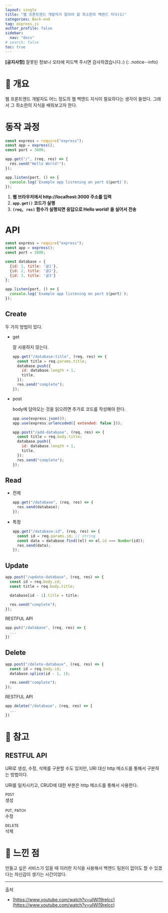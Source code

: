 ```yaml
---
layout: single
title: "웹 프론트엔드 개발자가 알아야 할 최소한의 백엔드 지식(1)"
categories: Back-end
tag: express.js
author_profile: false
sidebar:
  nav: "docs"
# search: false
toc: true
---
```


**[공지사항]** 잘못된 정보나 오타에 피드백 주시면 감사하겠습니다.:)
{: .notice--info}

# 🔎 개요

웹 프론트엔드 개발자도 어느 정도의 웹 백엔드 지식이 필요하다는 생각이 들었다. 그래서 그 최소한의 지식을 배워보고자 한다.

# 동작 과정

```js
const express = require("express");
const app = express();
const port = 3000;

app.get("/", (req, res) => {
  res.send("Hello World!");
});

app.listen(port, () => {
  console.log(`Example app listening on port ${port}`);
});
```

1. **웹 브라우저에서 http://localhost:3000 주소를 입력**
2. **`app.get()` 코드가 실행**
3. **`(req, res)` 함수가 실행되면 응답으로 Hello world! 을 실어서 전송**

# API

```js
const express = require("express");
const app = express();
const port = 3000;

const database = {
  {id: 1, title: '글1'},
  {id: 2, title: '글2'},
  {id: 3, title: '글3'}
};

app.listen(port, () => {
  console.log(`Example app listening on port ${port}`);
});
```

## Create

두 가지 방법이 있다.

- get

  잘 사용하지 않는다.

  ```js
  app.get("/database:title", (req, res) => {
    const title = req.params.title;
    database.push({
      id: database.length + 1,
      title,
    });
    res.send("complete");
  });
  ```

- post

  body에 담아오는 것을 읽으려면 추가로 코드를 작성해야 한다.

  ```js
  app.use(express.json());
  app.use(express.urlencoded({ extended: false }));

  app.post("/add-database", (req, res) => {
    const title = req.body.title;
    database.push({
      id: database.length + 1,
      title,
    });
    res.send("complete");
  });
  ```

## Read

- 전체

  ```js
  app.get("/database", (req, res) => {
    res.send(database);
  });
  ```

- 특정

  ```js
  app.get("/database:id", (req, res) => {
    const id = req.params.id; // string
    const data = database.find((el) => el.id === Number(id));
    res.send(data);
  });
  ```

## Update

```js
app.post("/update-database", (req, res) => {
  const id = req.body.id;
  const title = req.body.title;

  database[id - 1].title = title;

  res.send("complete");
});
```

RESTFUL API

```js
app.put("/database", (req, res) => {
  ...
})
```

## Delete

```js
app.post("/delete-database", (req, res) => {
  const id = req.body.id;
  database.splice(id - 1, 1);

  res.send("complete");
});
```

RESTFUL API

```js
app.delete("/database", (req, res) => {
  ...
})
```

# 📃 참고

## RESTFUL API

URI로 생성, 수정, 삭제를 구분할 수도 있지만, URI 대신 http 메소드를 통해서 구분하는 방법이다.

URI를 일치시키고, CRUD에 대한 부분은 http 메소드를 통해서 사용한다.

`POST`  
생성

`PUT`, `PATCH`  
수정

`DELETE`  
삭제

# 💭 느낀 점

만들고 싶은 서비스가 있을 때 이러한 지식을 사용해서 백엔드 팀원이 없이도 할 수 있겠다는 자신감이 생기는 시간이었다.

---

출처

- [https://www.youtube.com/watch?v=uIWl19relcc](https://www.youtube.com/watch?v=uIWl19relcc)
